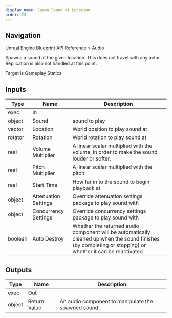 ```yaml
---
display_name: Spawn Sound at Location
order: 23
---
```

## Navigation

[Unreal Engine Blueprint API Reference](https://dev.epicgames.com/documentation/en-us/unreal-engine/BlueprintAPI) > [Audio](https://dev.epicgames.com/documentation/en-us/unreal-engine/BlueprintAPI/Audio)

Spawns a sound at the given location. This does not travel with any actor. Replication is also not handled at this point.

Target is Gameplay Statics

## Inputs

| Type | Name | Description |
| --- | --- | --- |
| exec | In |  |
| object | Sound | sound to play |
| vector | Location | World position to play sound at |
| rotator | Rotation | World rotation to play sound at |
| real | Volume Multiplier | A linear scalar multiplied with the volume, in order to make the sound louder or softer. |
| real | Pitch Multiplier | A linear scalar multiplied with the pitch. |
| real | Start Time | How far in to the sound to begin playback at |
| object | Attenuation Settings | Override attenuation settings package to play sound with |
| object | Concurrency Settings | Override concurrency settings package to play sound with |
| boolean | Auto Destroy | Whether the returned audio component will be automatically cleaned up when the sound finishes (by completing or stopping) or whether it can be reactivated |

## Outputs

| Type | Name | Description |
| --- | --- | --- |
| exec | Out |  |
| object | Return Value | An audio component to manipulate the spawned sound |
